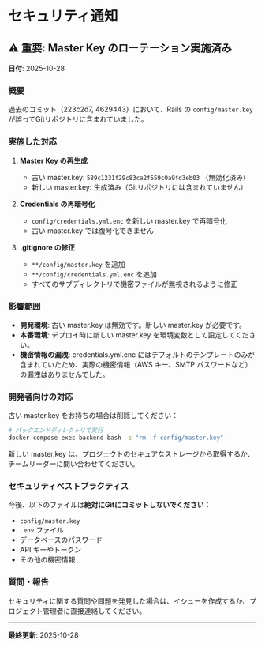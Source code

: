 # セキュリティ通知

## ⚠️ 重要: Master Key のローテーション実施済み

**日付**: 2025-10-28

### 概要
過去のコミット（223c2d7, 4629443）において、Rails の `config/master.key` が誤ってGitリポジトリに含まれていました。

### 実施した対応

1. **Master Key の再生成**
   - 古い master.key: `589c1231f29c83ca2f559c0a9fd3eb03` （無効化済み）
   - 新しい master.key: 生成済み（Gitリポジトリには含まれていません）

2. **Credentials の再暗号化**
   - `config/credentials.yml.enc` を新しい master.key で再暗号化
   - 古い master.key では復号化できません

3. **.gitignore の修正**
   - `**/config/master.key` を追加
   - `**/config/credentials.yml.enc` を追加
   - すべてのサブディレクトリで機密ファイルが無視されるように修正

### 影響範囲

- **開発環境**: 古い master.key は無効です。新しい master.key が必要です。
- **本番環境**: デプロイ時に新しい master.key を環境変数として設定してください。
- **機密情報の漏洩**: credentials.yml.enc にはデフォルトのテンプレートのみが含まれていたため、実際の機密情報（AWS キー、SMTP パスワードなど）の漏洩はありませんでした。

### 開発者向けの対応

古い master.key をお持ちの場合は削除してください：

```bash
# バックエンドディレクトリで実行
docker compose exec backend bash -c "rm -f config/master.key"
```

新しい master.key は、プロジェクトのセキュアなストレージから取得するか、チームリーダーに問い合わせてください。

### セキュリティベストプラクティス

今後、以下のファイルは**絶対にGitにコミットしないでください**：

- `config/master.key`
- `.env` ファイル
- データベースのパスワード
- API キーやトークン
- その他の機密情報

### 質問・報告

セキュリティに関する質問や問題を発見した場合は、イシューを作成するか、プロジェクト管理者に直接連絡してください。

---

**最終更新**: 2025-10-28
